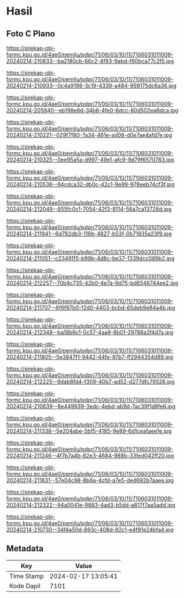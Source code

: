 # Hasil

## Foto C Plano

https://sirekap-obj-formc.kpu.go.id/4ae0/pemilu/pdpr/71/06/03/10/11/7106031011009-20240214-210833--ba2180cb-66c2-4f93-9abd-f60bca77c2f5.jpg

https://sirekap-obj-formc.kpu.go.id/4ae0/pemilu/pdpr/71/06/03/10/11/7106031011009-20240214-210933--0c4a9198-3c19-4339-a484-959175dc6a36.jpg

https://sirekap-obj-formc.kpu.go.id/4ae0/pemilu/pdpr/71/06/03/10/11/7106031011009-20240214-205940--eb198e8d-34b6-4fe0-8dcc-80d502ea8dca.jpg

https://sirekap-obj-formc.kpu.go.id/4ae0/pemilu/pdpr/71/06/03/10/11/7106031011009-20240214-210221--029f7f80-7a34-461e-ad08-d0e7ae4afd7e.jpg

https://sirekap-obj-formc.kpu.go.id/4ae0/pemilu/pdpr/71/06/03/10/11/7106031011009-20240214-210325--0ee95a5a-d997-49e1-afc9-9d79f6570783.jpg

https://sirekap-obj-formc.kpu.go.id/4ae0/pemilu/pdpr/71/06/03/10/11/7106031011009-20240214-210536--84cdca32-db0c-42c1-9e99-978eeb74cf3f.jpg

https://sirekap-obj-formc.kpu.go.id/4ae0/pemilu/pdpr/71/06/03/10/11/7106031011009-20240214-212049--855fc0c1-7054-42f3-8114-56a7ca13728d.jpg

https://sirekap-obj-formc.kpu.go.id/4ae0/pemilu/pdpr/71/06/03/10/11/7106031011009-20240214-211941--6d782db3-116b-4827-b53f-0b71835a23f9.jpg

https://sirekap-obj-formc.kpu.go.id/4ae0/pemilu/pdpr/71/06/03/10/11/7106031011009-20240214-211051--c23491f5-b99b-4d8c-be37-1339dcc089b2.jpg

https://sirekap-obj-formc.kpu.go.id/4ae0/pemilu/pdpr/71/06/03/10/11/7106031011009-20240214-212257--70b4c735-42b0-4e7a-9d75-bd6546744ee2.jpg

https://sirekap-obj-formc.kpu.go.id/4ae0/pemilu/pdpr/71/06/03/10/11/7106031011009-20240214-211707--6f6f97b0-f2d0-4403-bcbd-65deb9e84a4b.jpg

https://sirekap-obj-formc.kpu.go.id/4ae0/pemilu/pdpr/71/06/03/10/11/7106031011009-20240214-212348--ba18b9c1-0c57-4aa9-8b01-29788a2f4d7a.jpg

https://sirekap-obj-formc.kpu.go.id/4ae0/pemilu/pdpr/71/06/03/10/11/7106031011009-20240214-211805--5e3847f1-9442-44fe-97b7-ff2944354d89.jpg

https://sirekap-obj-formc.kpu.go.id/4ae0/pemilu/pdpr/71/06/03/10/11/7106031011009-20240214-212225--9dab8fd4-f309-40b7-ad52-d277dfc79526.jpg

https://sirekap-obj-formc.kpu.go.id/4ae0/pemilu/pdpr/71/06/03/10/11/7106031011009-20240214-210639--8e449939-3edc-4ebd-ab9d-7ac39f1d8fe6.jpg

https://sirekap-obj-formc.kpu.go.id/4ae0/pemilu/pdpr/71/06/03/10/11/7106031011009-20240214-211338--5e204abe-5bf5-4185-9e89-6d1ceafaee1e.jpg

https://sirekap-obj-formc.kpu.go.id/4ae0/pemilu/pdpr/71/06/03/10/11/7106031011009-20240214-211246--4f7b7a4b-82e3-4684-988b-33fed042ff20.jpg

https://sirekap-obj-formc.kpu.go.id/4ae0/pemilu/pdpr/71/06/03/10/11/7106031011009-20240214-211831--57e04c98-8b6a-4cfd-a7e5-ded692b7aaee.jpg

https://sirekap-obj-formc.kpu.go.id/4ae0/pemilu/pdpr/71/06/03/10/11/7106031011009-20240214-212322--94a0041e-9883-4ad3-b5dd-a817f7aa5add.jpg

https://sirekap-obj-formc.kpu.go.id/4ae0/pemilu/pdpr/71/06/03/10/11/7106031011009-20240214-210730--34f4a50d-893c-408d-92c1-e4f91e24bfa4.jpg


## Metadata

| Key        | Value               |
| ---------- | ------------------- |
| Time Stamp | 2024-02-17 13:05:41 |
| Kode Dapil | 7101                |



